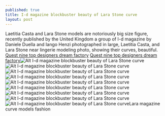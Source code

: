 ```yaml
---
published: true
title: I-d magazine blockbuster beauty of Lara Stone curve
layout: post
---
```

Laetitia Casta and Lara Stone models are notoriously big size figure, recently published by the United Kingdom a group of I-d magazine by Daniele Duella and Iango Henzi photographed in large, Laetitia Casta, and Lara Stone near lingerie modeling photo, showing their curves, beautiful. [Quest nine top designers dream factory](http://www.jigcase.com/2015/12/14/quest-nine-top-designers-dream-factory/) [Quest nine top designers dream factory](http://www.jigcase.com/2015/12/14/quest-nine-top-designers-dream-factory/)![Alt I-d magazine blockbuster beauty of Lara Stone curve](https://c2.staticflickr.com/6/5806/23899378641_ef1d85bfa7_b.jpg)![Alt I-d magazine blockbuster beauty of Lara Stone curve](https://c2.staticflickr.com/6/5675/23686235830_27f9fcbafa_b.jpg)![Alt I-d magazine blockbuster beauty of Lara Stone curve](https://c2.staticflickr.com/6/5724/23873690342_0309989b82_b.jpg)![Alt I-d magazine blockbuster beauty of Lara Stone curve](https://c2.staticflickr.com/6/5806/23686246130_1079af7cde_b.jpg)![Alt I-d magazine blockbuster beauty of Lara Stone curve](https://c2.staticflickr.com/2/1624/23686251990_8b52293f95_b.jpg)![Alt I-d magazine blockbuster beauty of Lara Stone curve](https://c2.staticflickr.com/6/5671/23355134743_7a60852da2_b.jpg)![Alt I-d magazine blockbuster beauty of Lara Stone curve](https://c2.staticflickr.com/2/1470/23614102089_53ffb25f55_b.jpg)![Alt I-d magazine blockbuster beauty of Lara Stone curve](https://c2.staticflickr.com/2/1485/23955850966_73499a958d_b.jpg)![Alt I-d magazine blockbuster beauty of Lara Stone curve](https://c2.staticflickr.com/2/1668/23614112469_171bbcc059_b.jpg)Lara magazine curve models fashion